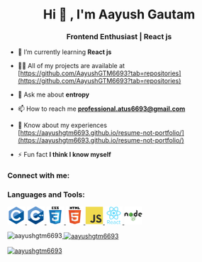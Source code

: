 <h1 align="center">Hi 🐷 , I'm Aayush Gautam</h1>
<h3 align="center">Frontend Enthusiast | React js</h3>

- 🌱 I’m currently learning **React js**

- 👨‍💻 All of my projects are available at [https://github.com/AayushGTM6693?tab=repositories](https://github.com/AayushGTM6693?tab=repositories)

- 💬 Ask me about **entropy**

- 📫 How to reach me **professional.atus6693@gmail.com**

- 📄 Know about my experiences [https://aayushgtm6693.github.io/resume-not-portfolio/](https://aayushgtm6693.github.io/resume-not-portfolio/)

- ⚡ Fun fact **I think I know myself**

<h3 align="left">Connect with me:</h3>
<p align="left">
</p>

<h3 align="left">Languages and Tools:</h3>
<p align="left"> <a href="https://www.cprogramming.com/" target="_blank" rel="noreferrer"> <img src="https://raw.githubusercontent.com/devicons/devicon/master/icons/c/c-original.svg" alt="c" width="40" height="40"/> </a> <a href="https://www.w3schools.com/cpp/" target="_blank" rel="noreferrer"> <img src="https://raw.githubusercontent.com/devicons/devicon/master/icons/cplusplus/cplusplus-original.svg" alt="cplusplus" width="40" height="40"/> </a> <a href="https://www.w3schools.com/css/" target="_blank" rel="noreferrer"> <img src="https://raw.githubusercontent.com/devicons/devicon/master/icons/css3/css3-original-wordmark.svg" alt="css3" width="40" height="40"/> </a> <a href="https://www.w3.org/html/" target="_blank" rel="noreferrer"> <img src="https://raw.githubusercontent.com/devicons/devicon/master/icons/html5/html5-original-wordmark.svg" alt="html5" width="40" height="40"/> </a> <a href="https://developer.mozilla.org/en-US/docs/Web/JavaScript" target="_blank" rel="noreferrer"> <img src="https://raw.githubusercontent.com/devicons/devicon/master/icons/javascript/javascript-original.svg" alt="javascript" width="40" height="40"/> </a> <a href="https://reactjs.org/" target="_blank" rel="noreferrer"> <img src="https://raw.githubusercontent.com/devicons/devicon/master/icons/react/react-original-wordmark.svg" alt="react" width="40" height="40"/> </a>
<a href="https://nodejs.org" target="_blank" rel="noreferrer"> <img src="https://raw.githubusercontent.com/devicons/devicon/master/icons/nodejs/nodejs-original-wordmark.svg" alt="nodejs" width="40" height="40"/>
</p>

<p><img align="left" src="https://github-readme-stats.vercel.app/api/top-langs?username=aayushgtm6693&show_icons=true&locale=en&layout=compact" alt="aayushgtm6693" /></p>

<p>&nbsp;<img align="center" src="https://github-readme-stats.vercel.app/api?username=aayushgtm6693&show_icons=true&locale=en" alt="aayushgtm6693" /></p>

<p><img align="center" src="https://github-readme-streak-stats.herokuapp.com/?user=aayushgtm6693&" alt="aayushgtm6693" /></p>
